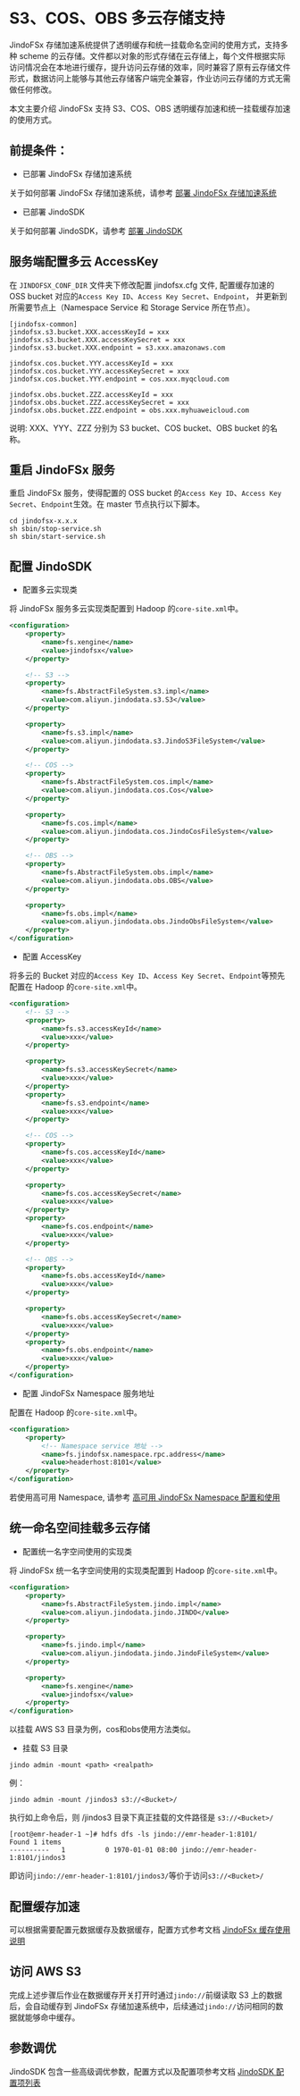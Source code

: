 # S3、COS、OBS 多云存储支持

JindoFSx 存储加速系统提供了透明缓存和统一挂载命名空间的使用方式，支持多种 scheme 的云存储。文件都以对象的形式存储在云存储上，每个文件根据实际访问情况会在本地进行缓存，提升访问云存储的效率，同时兼容了原有云存储文件形式，数据访问上能够与其他云存储客户端完全兼容，作业访问云存储的方式无需做任何修改。

本文主要介绍 JindoFSx 支持 S3、COS、OBS 透明缓存加速和统一挂载缓存加速的使用方式。

## 前提条件：
* 已部署 JindoFSx 存储加速系统

关于如何部署 JindoFSx 存储加速系统，请参考 [部署 JindoFSx 存储加速系统](/docs/user/4.x/4.6.x/4.6.12/jindofsx/deploy/deploy_jindofsx.md)

* 已部署 JindoSDK

关于如何部署 JindoSDK，请参考 [部署 JindoSDK](/docs/user/4.x/4.6.x/4.6.12/jindofsx/deploy/deploy_jindosdk.md)

## 服务端配置多云 AccessKey
在 `JINDOFSX_CONF_DIR` 文件夹下修改配置 jindofsx.cfg 文件, 配置缓存加速的 OSS bucket 对应的`Access Key ID`、`Access Key Secret`、`Endpoint`，
并更新到所需要节点上（Namespace Service 和 Storage Service 所在节点）。

```
[jindofsx-common]
jindofsx.s3.bucket.XXX.accessKeyId = xxx
jindofsx.s3.bucket.XXX.accessKeySecret = xxx
jindofsx.s3.bucket.XXX.endpoint = s3.xxx.amazonaws.com

jindofsx.cos.bucket.YYY.accessKeyId = xxx
jindofsx.cos.bucket.YYY.accessKeySecret = xxx
jindofsx.cos.bucket.YYY.endpoint = cos.xxx.myqcloud.com

jindofsx.obs.bucket.ZZZ.accessKeyId = xxx
jindofsx.obs.bucket.ZZZ.accessKeySecret = xxx
jindofsx.obs.bucket.ZZZ.endpoint = obs.xxx.myhuaweicloud.com
```

说明: XXX、YYY、ZZZ 分别为 S3 bucket、COS bucket、OBS bucket 的名称。

## 重启 JindoFSx 服务
重启 JindoFSx 服务，使得配置的 OSS bucket 的`Access Key ID`、`Access Key Secret`、`Endpoint`生效。在 master 节点执行以下脚本。
```
cd jindofsx-x.x.x
sh sbin/stop-service.sh
sh sbin/start-service.sh
```

## 配置 JindoSDK

* 配置多云实现类

将 JindoFSx 服务多云实现类配置到 Hadoop 的`core-site.xml`中。

```xml
<configuration>
    <property>
        <name>fs.xengine</name>
        <value>jindofsx</value>
    </property>

    <!-- S3 -->
    <property>
        <name>fs.AbstractFileSystem.s3.impl</name>
        <value>com.aliyun.jindodata.s3.S3</value>
    </property>

    <property>
        <name>fs.s3.impl</name>
        <value>com.aliyun.jindodata.s3.JindoS3FileSystem</value>
    </property>

    <!-- COS -->
    <property>
        <name>fs.AbstractFileSystem.cos.impl</name>
        <value>com.aliyun.jindodata.cos.Cos</value>
    </property>

    <property>
        <name>fs.cos.impl</name>
        <value>com.aliyun.jindodata.cos.JindoCosFileSystem</value>
    </property>

    <!-- OBS -->
    <property>
        <name>fs.AbstractFileSystem.obs.impl</name>
        <value>com.aliyun.jindodata.obs.OBS</value>
    </property>

    <property>
        <name>fs.obs.impl</name>
        <value>com.aliyun.jindodata.obs.JindoObsFileSystem</value>
    </property>
</configuration>
```

* 配置 AccessKey

将多云的 Bucket 对应的`Access Key ID`、`Access Key Secret`、`Endpoint`等预先配置在 Hadoop 的`core-site.xml`中。
```xml
<configuration>
    <!-- S3 -->
    <property>
        <name>fs.s3.accessKeyId</name>
        <value>xxx</value>
    </property>

    <property>
        <name>fs.s3.accessKeySecret</name>
        <value>xxx</value>
    </property>
    <property>
        <name>fs.s3.endpoint</name>
        <value>xxx</value>
    </property>

    <!-- COS -->
    <property>
        <name>fs.cos.accessKeyId</name>
        <value>xxx</value>
    </property>

    <property>
        <name>fs.cos.accessKeySecret</name>
        <value>xxx</value>
    </property>
    <property>
        <name>fs.cos.endpoint</name>
        <value>xxx</value>
    </property>

    <!-- OBS -->
    <property>
        <name>fs.obs.accessKeyId</name>
        <value>xxx</value>
    </property>

    <property>
        <name>fs.obs.accessKeySecret</name>
        <value>xxx</value>
    </property>
    <property>
        <name>fs.obs.endpoint</name>
        <value>xxx</value>
    </property>
</configuration>
```

* 配置 JindoFSx Namespace 服务地址

配置在 Hadoop 的`core-site.xml`中。
```xml
<configuration>
    <property>
        <!-- Namespace service 地址 -->
        <name>fs.jindofsx.namespace.rpc.address</name>
        <value>headerhost:8101</value>
    </property>
</configuration>
```
若使用高可用 Namespace, 请参考 [高可用 JindoFSx Namespace 配置和使用](/docs/user/4.x/4.6.x/4.6.12/jindofsx/deploy/deploy_raft_ns.md)


## 统一命名空间挂载多云存储

* 配置统一名字空间使用的实现类

将 JindoFSx 统一名字空间使用的实现类配置到 Hadoop 的`core-site.xml`中。

```xml
<configuration>
    <property>
        <name>fs.AbstractFileSystem.jindo.impl</name>
        <value>com.aliyun.jindodata.jindo.JINDO</value>
    </property>

    <property>
        <name>fs.jindo.impl</name>
        <value>com.aliyun.jindodata.jindo.JindoFileSystem</value>
    </property>

    <property>
        <name>fs.xengine</name>
        <value>jindofsx</value>
    </property>
</configuration>
```

以挂载 AWS S3 目录为例，cos和obs使用方法类似。
* 挂载 S3 目录

```
jindo admin -mount <path> <realpath>
```

例：

```
jindo admin -mount /jindos3 s3://<Bucket>/
```

执行如上命令后，则 /jindos3 目录下真正挂载的文件路径是 `s3://<Bucket>/`

```shell
[root@emr-header-1 ~]# hdfs dfs -ls jindo://emr-header-1:8101/
Found 1 items
----------   1          0 1970-01-01 08:00 jindo://emr-header-1:8101/jindos3
```
即访问`jindo://emr-header-1:8101/jindos3/`等价于访问`s3://<Bucket>/`

## 配置缓存加速
可以根据需要配置元数据缓存及数据缓存，配置方式参考文档 [JindoFSx 缓存使用说明](../jindofsx_cache.md)

## 访问 AWS S3
完成上述步骤后作业在数据缓存开关打开时通过`jindo://`前缀读取 S3 上的数据后，会自动缓存到 JindoFSx 存储加速系统中，后续通过`jindo://`访问相同的数据就能够命中缓存。

## 参数调优
JindoSDK 包含一些高级调优参数，配置方式以及配置项参考文档 [JindoSDK 配置项列表](../configuration/jindosdk_configuration_list.md)